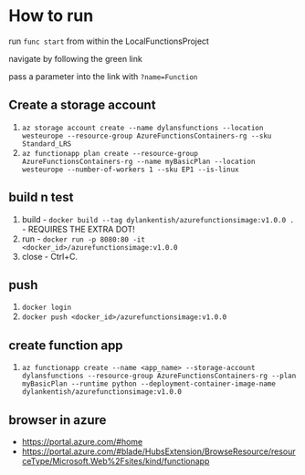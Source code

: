 # How to run

run ```func start``` from within the LocalFunctionsProject

navigate by following the green link

pass a parameter into the link with ```?name=Function```

## Create a storage account

1. ```az storage account create --name dylansfunctions --location westeurope --resource-group AzureFunctionsContainers-rg --sku Standard_LRS```
2. ```az functionapp plan create --resource-group AzureFunctionsContainers-rg --name myBasicPlan --location westeurope --number-of-workers 1 --sku EP1 --is-linux```

## build n test

1. build - ```docker build --tag dylankentish/azurefunctionsimage:v1.0.0 .``` - REQUIRES THE EXTRA DOT!
2. run - ```docker run -p 8080:80 -it <docker_id>/azurefunctionsimage:v1.0.0```
3. close -  Ctrl+C.

## push

1. ```docker login```
2. ```docker push <docker_id>/azurefunctionsimage:v1.0.0```

## create function app

1. ```az functionapp create --name <app_name> --storage-account dylansfunctions --resource-group AzureFunctionsContainers-rg --plan myBasicPlan --runtime python --deployment-container-image-name dylankentish/azurefunctionsimage:v1.0.0```

## browser in azure

- <https://portal.azure.com/#home>
- <https://portal.azure.com/#blade/HubsExtension/BrowseResource/resourceType/Microsoft.Web%2Fsites/kind/functionapp>
